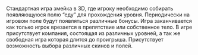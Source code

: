 Стандартная игра змейка в 3D, где игроку необходимо собирать появляющуюся полю “еду” для прохождения уровня. Периодически на игровом поле будут появляться различные бонусы. Игра заканчивается как только игрок врезается в препятствие или собственное тело. В игре присутствует компания, состоящая из различных уровней, а так же свободная игра которая длится до проигрыша. Присутствует возможность выбора различных скинов и полей.
